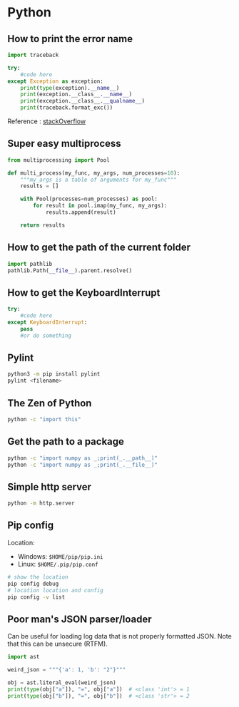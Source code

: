 # Python

## How to print the error name

```python
import traceback

try:
    #code here
except Exception as exception:
    print(type(exception).__name__)
    print(exception.__class__.__name__)
    print(exception.__class__.__qualname__)
    print(traceback.format_exc())
```

Reference : [stackOverflow](https://stackoverflow.com/questions/18176602/how-to-get-the-name-of-an-exception-that-was-caught-in-python)

## Super easy multiprocess

```python
from multiprocessing import Pool

def multi_process(my_func, my_args, num_processes=10):
    """my_args is a table of arguments for my_func"""
    results = []

    with Pool(processes=num_processes) as pool:
        for result in pool.imap(my_func, my_args):
            results.append(result)

    return results
```

## How to get the path of the current folder

```python
import pathlib
pathlib.Path(__file__).parent.resolve()
```

## How to get the KeyboardInterrupt

```python
try:
    #code here
except KeyboardInterrupt:
    pass
    #or do something
```

## Pylint

```sh
python3 -m pip install pylint
pylint <filename>
```

## The Zen of Python

```sh
python -c "import this"
```

## Get the path to a package

```sh
python -c "import numpy as _;print(_.__path__)"
python -c "import numpy as _;print(_.__file__)"
```

## Simple http server

```sh
python -m http.server
```

## Pip config

Location:

- Windows: `$HOME/pip/pip.ini`
- Linux: `$HOME/.pip/pip.conf`

```sh
# show the location
pip config debug
# location location and config
pip config -v list
```

## Poor man's JSON parser/loader

Can be useful for loading log data that is not properly formatted JSON. Note that this can be unsecure (RTFM).

```python
import ast

weird_json = """{'a': 1, 'b': "2"}"""

obj = ast.literal_eval(weird_json)
print(type(obj["a"]), "=", obj["a"])  # <class 'int'> = 1
print(type(obj["b"]), "=", obj["b"])  # <class 'str'> = 2
```
